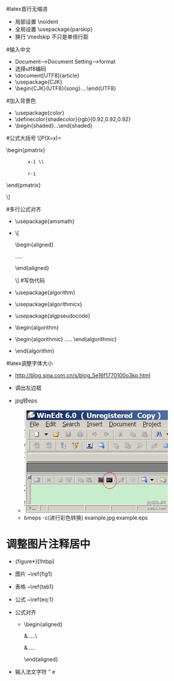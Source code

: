 #latex首行无缩进
* 局部设置 \noident
* 全局设置 \usepackage{parskip}
* 换行 \medskip 不只是单倍行距

#输入中文
* Document-->Document Setting-->format
* 选择utf8编码
* \document[UTF8]{article}
* \usepackage{CJK}
* \begin{CJK}{UTF8}{song}....\end{UTF8}

#加入背景色
* \usepackage{color}
* \definecolor{shadecolor}{rgb}{0.92,0.92,0.92}
* \begin{shaded}...\end{shaded}

#公式大括号
\\[P(X=x)=

   \begin{pmatrix}

            x-1 \\

            r-1

   \end{pmatrix}

\\]

#多行公式对齐
* \usepackage{amsmath}
* \\[

	\begin{aligned}

	.....

	\end{aligned}

	\\]
#写伪代码

* \usepackage{algorithm}
* \usepackage{algorithmicx}
* \usepackage{algpseudocode}
* \begin{algorithm}
* \begin{algorithmic}
   .....
  \end{algorithmic}
* \end{algorithm}

#latex调整字体大小
* http://blog.sina.com.cn/s/blog_5e16f1770100o3kp.html
* 调出左边框
* jpg转eps


	* ![iamge](latex.jpg)
	* bmeps -c(进行彩色转换) example.jpg example.eps

# 调整图片注释居中
* {figure*}[!htbp]
* 图片 ~\ref{fig1}
* 表格 ~\ref{tab1}
* 公式 ~\ref{eq:1}
* 公式对齐
	* \begin{aligned}
		 
		&.....\\ 

		&..... 
	
		\end{aligned}

* 输入法文字符 \" e



 
